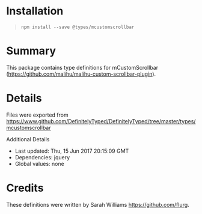 # Installation
> `npm install --save @types/mcustomscrollbar`

# Summary
This package contains type definitions for mCustomScrollbar (https://github.com/malihu/malihu-custom-scrollbar-plugin).

# Details
Files were exported from https://www.github.com/DefinitelyTyped/DefinitelyTyped/tree/master/types/mcustomscrollbar

Additional Details
 * Last updated: Thu, 15 Jun 2017 20:15:09 GMT
 * Dependencies: jquery
 * Global values: none

# Credits
These definitions were written by Sarah Williams <https://github.com/flurg>.
